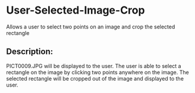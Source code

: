 # User-Selected-Image-Crop
Allows a user to select two points on an image and crop the selected rectangle

## Description:
PICT0009.JPG will be displayed to the user. The user is able to select a rectangle on the image by clicking two points anywhere on the image. The selected rectangle will be cropped out of the image and displayed to the user.
